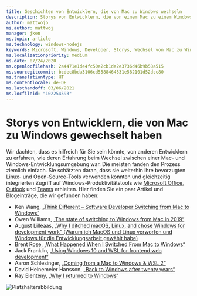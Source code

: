 ```yaml
---
title: Geschichten von Entwicklern, die von Mac zu Windows wechseln
description: Storys von Entwicklern, die von einem Mac zu einem Windows-Entwicklungscomputer gewechselt haben.
author: mattwojo
ms.author: mattwoj
manager: jken
ms.topic: article
ms.technology: windows-nodejs
keywords: Microsoft, Windows, Developer, Storys, Wechsel von Mac zu Windows, Mac zu Windows, WSL
ms.localizationpriority: medium
ms.date: 07/24/2020
ms.openlocfilehash: 2a4471e1de4fc50a2cb1da2e3736d46b9b58a515
ms.sourcegitcommit: bcdec8bda3106cd5588464531e582101d52dcc80
ms.translationtype: HT
ms.contentlocale: de-DE
ms.lasthandoff: 03/06/2021
ms.locfileid: "102254593"
---
```

# <a name="stories-from-developers-who-have-switched-from-mac-to-windows"></a>Storys von Entwicklern, die von Mac zu Windows gewechselt haben

Wir dachten, dass es hilfreich für Sie sein könnte, von anderen Entwicklern zu erfahren, wie deren Erfahrung beim Wechsel zwischen einer Mac- und Windows-Entwicklungsumgebung war. Die meisten fanden den Prozess ziemlich einfach. Sie schätzten daran, dass sie weiterhin ihre bevorzugten Linux- und Open-Source-Tools verwenden konnten und gleichzeitig integrierten Zugriff auf Windows-Produktivitätstools wie [Microsoft Office](https://www.microsoft.com/microsoft-365/products-apps-services), [Outlook](https://www.microsoft.com/microsoft-365/outlook/email-and-calendar-software-microsoft-outlook) und [Teams](https://www.microsoft.com/microsoft-365/microsoft-teams/group-chat-software) erhielten. Hier finden Sie ein paar Artikel und Blogeinträge, die wir gefunden haben:

* Ken Wang, [„Think Different – Software Developer Switching from Mac to Windows“](https://medium.com/@kenwang_57215/software-developer-switching-from-mac-to-windows-66773d331910)
* Owen Williams, [„The state of switching to Windows from Mac in 2019“](https://char.gd/blog/2019/the-state-of-switching-to-windows-from-mac-in-2019)
* August Lilleaas, [„Why I ditched macOS, Linux, and chose Windows for development work“ (Warum ich MacOS und Linux verworfen und Windows für die Entwicklungsarbeit gewählt habe)](https://augustl.com/blog/2019/choosing_windows_over_macos_linux/)
* Brent Rose, [„What Happened When I Switched From Mac to Windows“](https://www.wired.com/story/rant-switching-from-mac-to-windows/)
* Jack Franklin, [„Using Windows 10 and WSL for frontend web development“](https://www.jackfranklin.co.uk/blog/frontend-development-with-windows-10/)
* Aaron Schlesinger, [„Coming from a Mac to Windows & WSL 2“](https://arschles.com/blog/coming-from-a-mac-to-windows-wsl-2/)
* David Heinemeier Hansson, [„Back to Windows after twenty years“](https://m.signalvnoise.com/back-to-windows-after-twenty-years/)
* Ray Elenteny, [„Why I returned to Windows“](https://dzone.com/articles/why-i-returned-to-windows)


![Platzhalterabbildung](../images/flashy-office2.png)